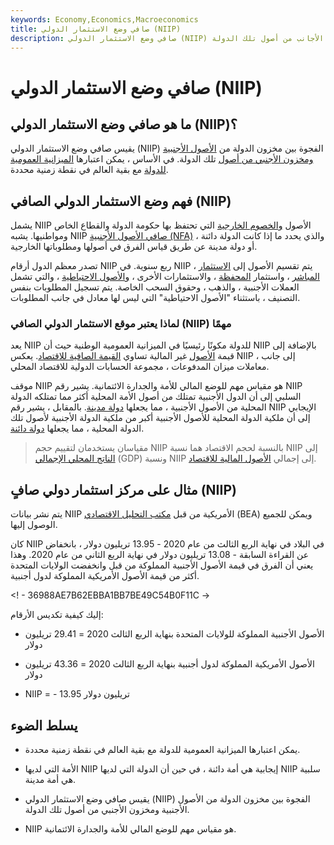 ```yaml
---
keywords: Economy,Economics,Macroeconomics
title: صافي وضع الاستثمار الدولي (NIIP)
description: صافي وضع الاستثمار الدولي (NIIP) هو الفجوة بين مخزون الدولة من الأصول الأجنبية ومخزون الأجانب من أصول تلك الدولة.
---
```


# صافي وضع الاستثمار الدولي (NIIP)
## ما هو صافي وضع الاستثمار الدولي (NIIP)؟

يقيس صافي وضع الاستثمار الدولي (NIIP) الفجوة بين مخزون الدولة من [الأصول الأجنبية ومخزون الأجنبي من أصول](/asset) تلك الدولة. في الأساس ، يمكن اعتبارها [الميزانية العمومية للدولة](/balancesheet) مع بقية العالم في نقطة زمنية محددة.

## فهم وضع الاستثمار الدولي الصافي (NIIP)

يشمل NIIP الأصول [والخصوم الخارجية](/liability) التي تحتفظ بها حكومة الدولة والقطاع الخاص ومواطنيها. يشبه NIIP [صافي الأصول الأجنبية (NFA)](/net-foreign-assets-nfa) ، والذي يحدد ما إذا كانت الدولة دائنة أو دولة مدينة عن طريق قياس الفرق في أصولها ومطلوباتها الخارجية.

تصدر معظم الدول أرقام NIIP ربع سنوية. في NIIP ، يتم تقسيم الأصول إلى [الاستثمار المباشر](/direct-investment) ، واستثمار [المحفظة](/portfolio-investment) ، والاستثمارات الأخرى ، [والأصول الاحتياطية](/reserve-assets) ، والتي تشمل العملات الأجنبية ، والذهب ، وحقوق السحب الخاصة. يتم تسجيل المطلوبات بنفس التصنيف ، باستثناء "الأصول الاحتياطية" التي ليس لها معادل في جانب المطلوبات.

### لماذا يعتبر موقع الاستثمار الدولي الصافي (NIIP) مهمًا

يعد NIIP للدولة مكونًا رئيسيًا في الميزانية العمومية الوطنية حيث أن NIIP بالإضافة إلى قيمة [الأصول](/nonfinancialasset) غير المالية تساوي [القيمة الصافية للاقتصاد](/networth). يعكس NIIP ، إلى جانب معاملات ميزان المدفوعات ، مجموعة الحسابات الدولية للاقتصاد المحلي.

موقف NIIP هو مقياس مهم للوضع المالي للأمة والجدارة الائتمانية. يشير رقم NIIP السلبي إلى أن الدول الأجنبية تمتلك من أصول الأمة المحلية أكثر مما تمتلكه الدولة المحلية من الأصول الأجنبية ، مما يجعلها [دولة مدينة](/debtor_nation). بالمقابل ، يشير رقم NIIP الإيجابي إلى أن ملكية الدولة المحلية للأصول الأجنبية أكبر من ملكية الدولة الأجنبية لأصول تلك الدولة المحلية ، مما يجعلها [دولة دائنة](/creditor_nation).

> مقياسان يستخدمان لتقييم حجم NIIP بالنسبة لحجم الاقتصاد هما نسبة NIIP إلى [الناتج المحلي الإجمالي](/gdp) (GDP) ونسبة NIIP إلى إجمالي [الأصول المالية للاقتصاد](/financialasset).

>

## مثال على مركز استثمار دولي صافٍ (NIIP)

يتم نشر بيانات NIIP الأمريكية من قبل [مكتب التحليل الاقتصادي](/bea) (BEA) ويمكن للجميع الوصول إليها.

كان NIIP في البلاد في نهاية الربع الثالث من عام 2020 - 13.95 تريليون دولار ، بانخفاض عن القراءة السابقة - 13.08 تريليون دولار في نهاية الربع الثاني من عام 2020. وهذا يعني أن الفرق في قيمة الأصول الأجنبية المملوكة من قبل وانخفضت الولايات المتحدة أكثر من قيمة الأصول الأمريكية المملوكة لدول أجنبية.

<! - 36988AE7B62EBBA1BB7BE49C54B0F11C ->

إليك كيفية تكديس الأرقام:

- الأصول الأجنبية المملوكة للولايات المتحدة بنهاية الربع الثالث 2020 = 29.41 تريليون دولار

- الأصول الأمريكية المملوكة لدول أجنبية بنهاية الربع الثالث 2020 = 43.36 تريليون دولار

- NIIP = - 13.95 تريليون دولار

## يسلط الضوء

- يمكن اعتبارها الميزانية العمومية للدولة مع بقية العالم في نقطة زمنية محددة.

- الأمة التي لديها NIIP إيجابية هي أمة دائنة ، في حين أن الدولة التي لديها NIIP سلبية هي أمة مدينة.

- يقيس صافي وضع الاستثمار الدولي (NIIP) الفجوة بين مخزون الدولة من الأصول الأجنبية ومخزون الأجنبي من أصول تلك الدولة.

- NIIP هو مقياس مهم للوضع المالي للأمة والجدارة الائتمانية.

